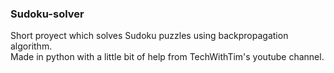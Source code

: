 ### Sudoku-solver
Short proyect which solves Sudoku puzzles using backpropagation algorithm.  
Made in python with a little bit of help from TechWithTim's youtube channel.  
